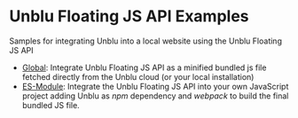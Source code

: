 # Unblu Floating JS API Examples

Samples for integrating Unblu into a local website using the Unblu Floating JS API

- [Global](global): Integrate Unblu Floating JS API as a minified bundled js file fetched directly from the Unblu cloud (or your local installation)
- [ES-Module](es-module): Integrate the Unblu Floating JS API into your own JavaScript project adding Unblu as *npm* dependency and *webpack* to build the final bundled JS file.
